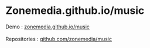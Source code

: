 # Zonemedia.github.io/music
Demo : <a href="https://zonemedia.github.io/music">zonemedia.github.io/music</a>
<br />
<br />
Repositories : <a href="https://github.com/zonemedia/music">github.com/zonemedia/music</a>

